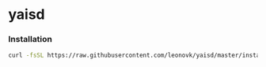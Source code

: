 # yaisd

### Installation

```bash
curl -fsSL https://raw.githubusercontent.com/leonovk/yaisd/master/install.sh | bash
```
